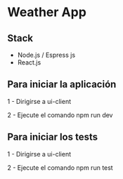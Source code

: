 # Weather App

## Stack
* Node.js / Espress js
* React.js

## Para iniciar la aplicación 

1 - Dirigirse a ui-client

2 - Ejecute el comando npm run dev

## Para iniciar los tests

1 - Dirigirse a ui-client

2 - Ejecute el comando npm run test

